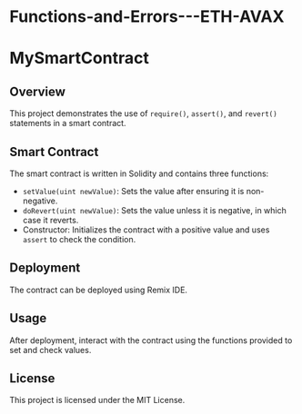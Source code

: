 # Functions-and-Errors---ETH-AVAX
# MySmartContract

## Overview
This project demonstrates the use of `require()`, `assert()`, and `revert()` statements in a smart contract. 

## Smart Contract
The smart contract is written in Solidity and contains three functions:
- `setValue(uint newValue)`: Sets the value after ensuring it is non-negative.
- `doRevert(uint newValue)`: Sets the value unless it is negative, in which case it reverts.
- Constructor: Initializes the contract with a positive value and uses `assert` to check the condition.

## Deployment
The contract can be deployed using Remix IDE.

## Usage
After deployment, interact with the contract using the functions provided to set and check values.


## License
This project is licensed under the MIT License.
